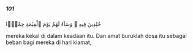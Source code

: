 ##### 101

<span class="ayah">خَٰلِدِينَ فِيهِ ۖ وَسَآءَ لَهُمْ يَوْمَ ٱلْقِيَٰمَةِ حِمْلًۭا</span>

<span class="ayah_translation">mereka kekal di dalam keadaan itu. Dan amat buruklah dosa itu sebagai beban bagi mereka di hari kiamat,</span>
